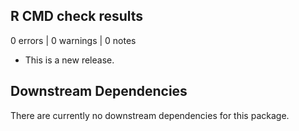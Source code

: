 ## R CMD check results

0 errors | 0 warnings | 0 notes

* This is a new release.

## Downstream Dependencies

There are currently no downstream dependencies for this package.
